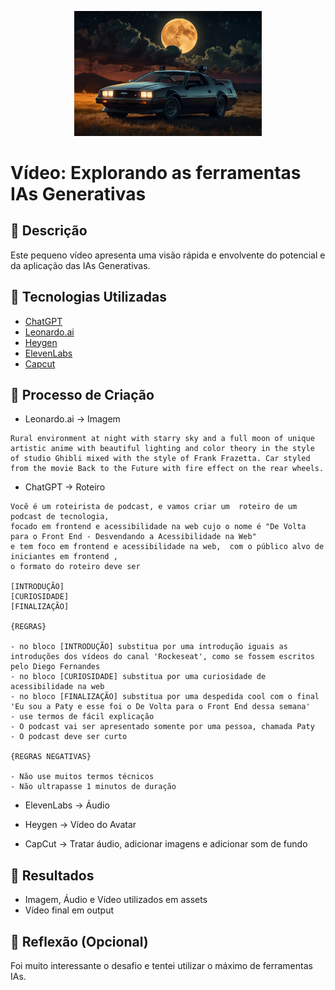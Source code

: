 <p align="center">
<img 
    src="./assets/capa.jpeg"
    width="300"
/>
</p>

# Vídeo: Explorando as ferramentas IAs Generativas

## 📒 Descrição
Este pequeno vídeo apresenta uma visão rápida e envolvente do potencial e da aplicação das IAs Generativas.

## 🤖 Tecnologias Utilizadas


- [ChatGPT](https://chat.openai.com/) 
- [Leonardo.ai](https://leonardo.ai/)
- [Heygen](https://app.heygen.com/)
- [ElevenLabs](https://beta.elevenlabs.io/)
- [Capcut](https://www.capcut.com/pt-br/)



## 🧐 Processo de Criação

- Leonardo.ai -> Imagem

```
Rural environment at night with starry sky and a full moon of unique artistic anime with beautiful lighting and color theory in the style of studio Ghibli mixed with the style of Frank Frazetta. Car styled from the movie Back to the Future with fire effect on the rear wheels.
```

- ChatGPT -> Roteiro
```
Você é um roteirista de podcast, e vamos criar um  roteiro de um podcast de tecnologia, 
focado em frontend e acessibilidade na web cujo o nome é "De Volta para o Front End - Desvendando a Acessibilidade na Web" 
e tem foco em frontend e acessibilidade na web,  com o público alvo de iniciantes em frontend , 
o formato do roteiro deve ser

[INTRODUÇÃO]
[CURIOSIDADE]
[FINALIZAÇÃO]

{REGRAS}

- no bloco [INTRODUÇÃO] substitua por uma introdução iguais as introduções dos vídeos do canal 'Rockeseat', como se fossem escritos pelo Diego Fernandes
- no bloco [CURIOSIDADE] substitua por uma curiosidade de acessibilidade na web
- no bloco [FINALIZAÇÃO] substitua por uma despedida cool com o final 'Eu sou a Paty e esse foi o De Volta para o Front End dessa semana'
- use termos de fácil explicação
- O podcast vai ser apresentado somente por uma pessoa, chamada Paty
- O podcast deve ser curto

{REGRAS NEGATIVAS}

- Não use muitos termos técnicos
- Não ultrapasse 1 minutos de duração
```

- ElevenLabs -> Áudio

- Heygen -> Vídeo do Avatar

- CapCut -> Tratar áudio, adicionar imagens e adicionar som de fundo

## 🚀 Resultados

- Imagem, Áudio e Vídeo utilizados em assets 
- Vídeo final em output

## 💭 Reflexão (Opcional)
Foi muito interessante o desafio e tentei utilizar o máximo de ferramentas IAs.
